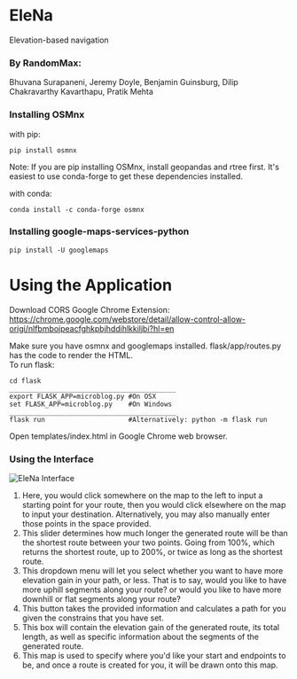 # EleNa
Elevation-based navigation

### By RandomMax:
Bhuvana Surapaneni, Jeremy Doyle, Benjamin Guinsburg, Dilip Chakravarthy Kavarthapu, Pratik Mehta

### Installing OSMnx
with pip:
```
pip install osmnx
```
Note: If you are pip installing OSMnx, install geopandas and rtree first. It's easiest to use conda-forge to get these dependencies installed.

with conda:
```
conda install -c conda-forge osmnx
```

### Installing google-maps-services-python
```
pip install -U googlemaps

```
# Using the Application
Download CORS Google Chrome Extension:  
https://chrome.google.com/webstore/detail/allow-control-allow-origi/nlfbmbojpeacfghkpbjhddihlkkiljbi?hl=en

Make sure you have osmnx and googlemaps installed.
flask/app/routes.py has the code to render the HTML.  
To run flask:
```
cd flask
__________________________________________
export FLASK_APP=microblog.py #On OSX
set FLASK_APP=microblog.py    #On Windows
__________________________________________
flask run                     #Alternatively: python -m flask run
```
Open templates/index.html in Google Chrome web browser.

### Using the Interface
![EleNa Interface](EleNa/EleNa.PNG "Interface")

1. Here, you would click somewhere on the map to the left to input a starting point for your route, then you would click elsewhere on the map to input your destination. Alternatively, you may also manually enter those points in the space provided.
2. This slider determines how much longer the generated route will be than the shortest route between your two points. Going from 100%, which returns the shortest route, up to 200%, or twice as long as the shortest route.
3. This dropdown menu will let you select whether you want to have more elevation gain in your path, or less. That is to say, would you like to have more uphill segments along your route? or would you like to have more downhill or flat segments along your route?
4. This button takes the provided information and calculates a path for you given the constrains that you have set.
5. This box will contain the elevation gain of the generated route, its total length, as well as specific information about the segments of the generated route.
6. This map is used to specify where you'd like your start and endpoints to be, and once a route is created for you, it will be drawn onto this map.
